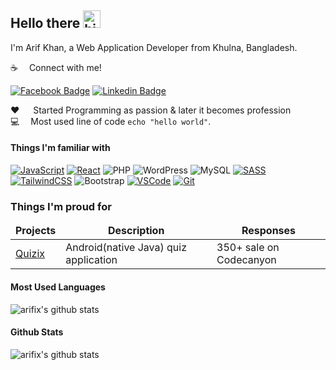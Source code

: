 ## Hello there <img src="https://user-images.githubusercontent.com/1303154/88677602-1635ba80-d120-11ea-84d8-d263ba5fc3c0.gif" width="28px" alt="hi">

I'm Arif Khan, a Web Application Developer from Khulna, Bangladesh.

:coffee: &emsp;Connect with me!

[![Facebook Badge](https://img.shields.io/badge/Facebook-1877F2?style=for-the-badge&logo=facebook&logoColor=white)](https://www.facebook.com/arifix/) [![Linkedin Badge](https://img.shields.io/badge/LinkedIn-0077B5?style=for-the-badge&logo=linkedin&logoColor=white)](https://www.linkedin.com/in/arifkpi/)

:hearts: &emsp; Started Programming as passion & later it becomes profession<br/>
:computer: &emsp;Most used line of code `echo "hello world"`.

#### Things I'm familiar with

[![JavaScript](https://img.shields.io/badge/-Javascript-F0DB4F?style=for-the-badge&labelColor=black&logo=javascript&logoColor=F0DB4F)](#)
[![React](https://img.shields.io/badge/-React-61DBFB?style=for-the-badge&labelColor=black&logo=react&logoColor=61DBFB)](#)
![PHP](https://img.shields.io/badge/php-%23777BB4.svg?style=for-the-badge&logo=php&logoColor=white)
![WordPress](https://img.shields.io/badge/Wordpress-21759B?style=for-the-badge&logo=wordpress&logoColor=white)
![MySQL](https://img.shields.io/badge/MySQL-005C84?style=for-the-badge&logo=mysql&logoColor=white)
[![SASS](https://img.shields.io/badge/Sass-CC6699?style=for-the-badge&logo=sass&logoColor=white)](#)
[![TailwindCSS](https://img.shields.io/badge/Tailwind%20CSS-092749?style=for-the-badge&logo=tailwindcss&logoColor=06B6D4&labelColor=000000)](#)
![Bootstrap](https://img.shields.io/badge/Bootstrap-563D7C?style=for-the-badge&logo=bootstrap&logoColor=white)
[![VSCode](https://img.shields.io/badge/Visual_Studio-5C2D91?style=for-the-badge&logo=visual%20studio&logoColor=white)](#)
[![Git](https://img.shields.io/badge/Git-F05032?style=for-the-badge&logo=git&logoColor=white)](#)

### Things I'm proud for

<table>
  <thead align="center">
    <tr border: none;>
      <td><b>Projects</b></td>
      <td><b>Description</b></td>
      <td><b>Responses</b></td>
    </tr>
  </thead>
  <tbody>
    <tr>
      <td><a href="https://codecanyon.net/item/quizix-android-quiz-app-with-admob-fcm-push-notification-offline-data-caching/21213145" target="_blank">Quizix</a></td>
      <td>Android(native Java) quiz application</td>
      <td>350+ sale on Codecanyon</td>
    </tr>
  </tbody>
</table>

#### Most Used Languages

![arifix's github stats](https://github-readme-stats.vercel.app/api/top-langs/?username=arifix&theme=light&hide_langs_below=1)

#### Github Stats

![arifix's github stats](https://github-readme-stats.vercel.app/api?username=arifix&show_icons=true&theme=light&line_height=27)

